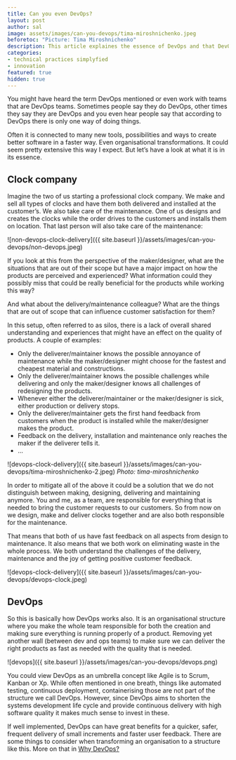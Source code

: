 ```yaml
---
title: Can you even DevOps?
layout: post
author: sal
image: assets/images/can-you-devops/tima-miroshnichenko.jpeg
beforetoc: "Picture: Tima Miroshnichenko"
description: This article explaines the essence of DevOps and that DevOps is nothing more than an organisational structure where teams are responsible for creating products and making sure that products are performing properly in order to pursue maximal customer satisfaction.
categories:
- technical practices simplyfied
- innovation
featured: true
hidden: true
---
```


You might have heard the term DevOps mentioned or even work with teams that are DevOps teams. Sometimes people say they do DevOps, other times they say they are DevOps and you even hear people say that according to DevOps there is only one way of doing things. 

Often it is connected to many new tools, possibilities and ways to create better software in a faster way. Even organisational transformations. It could seem pretty extensive this way I expect. But let’s have a look at what it is in its essence. 

## Clock company

Imagine the two of us starting a professional clock company. We make and sell all types of clocks and have them both delivered and installed at the customer’s. We also take care of the maintenance. One of us designs and creates the clocks while the order drives to the customers and installs them on location. That last person will also take care of the maintenance:

![non-devops-clock-delivery]({{ site.baseurl }}/assets/images/can-you-devops/non-devops.jpeg)

If you look at this from the perspective of the maker/designer, what are the situations that are out of their scope but have a major impact on how the products are perceived and experienced? What information could they possibly miss that could be really beneficial for the products while working this way?

And what about the delivery/maintenance colleague? What are the things that are out of scope that can influence customer satisfaction for them?


In this setup, often referred to as silos, there is a lack of overall shared understanding and experiences that might have an effect on the quality of products. A couple of examples: 

- Only the deliverer/maintainer knows the possible annoyance of maintenance while the maker/designer might choose for the fastest and cheapest material and constructions.
- Only the deliverer/maintainer knows the possible challenges while delivering and only the maker/designer knows all challenges of redesigning the products.
- Whenever either the deliverer/maintainer or the maker/designer is sick, either production or delivery stops. 
- Only the deliverer/maintainer gets the first hand feedback from customers when the product is installed while the maker/designer makes the product.
- Feedback on the delivery, installation and maintenance only reaches the maker if the deliverer tells it.
- ...

![devops-clock-delivery]({{ site.baseurl }}/assets/images/can-you-devops/tima-miroshnichenko-2.jpeg)
*Photo: tima-miroshnichenko*

In order to mitigate all of the above it could be a solution that we do not distinguish between making, designing, delivering and maintaining anymore. You and me, as a team, are responsible for everything that is needed to bring the customer requests to our customers. 
So from now on we design, make and deliver clocks together and are also both responsible for the maintenance. 

That means that both of us have fast feedback on all aspects from design to maintenance. It also means that we both work on eliminating waste in the whole process. We both understand the challenges of the delivery, maintenance and the joy of getting positive customer feedback.

![devops-clock-delivery]({{ site.baseurl }}/assets/images/can-you-devops/devops-clock.jpeg)

## DevOps

So this is basically how DevOps works also. It is an organisational structure where you make the whole team responsible for both the creation and making sure everything is running properly of a product. Removing yet another wall (between dev and ops teams) to make sure we can deliver the right products as fast as needed with the quality that is needed.

![devops]({{ site.baseurl }}/assets/images/can-you-devops/devops.png)

You could view DevOps as an umbrella concept like Agile is to Scrum, Kanban or Xp. 
While often mentioned in one breath, things like automated testing, continuous deployment, containerising those are not part of the structure we call DevOps. However, since DevOps aims to shorten the systems development life cycle and provide continuous delivery with high software quality it makes much sense to invest in these.

If well implemented, DevOps can have great benefits for a quicker, safer, frequent delivery of small increments and faster user feedback. There are some things to consider when transforming an organisation to a structure like this. More on that in <a href="https://nielstalens.nl/2021/11/09/why-devops/" target="_blank">Why DevOps?</a>
